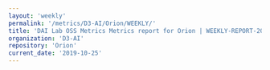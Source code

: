 ```yaml
---
layout: 'weekly'
permalink: '/metrics/D3-AI/Orion/WEEKLY/'
title: 'DAI Lab OSS Metrics Metrics report for Orion | WEEKLY-REPORT-2019-10-25'
organization: 'D3-AI'
repository: 'Orion'
current_date: '2019-10-25'
---
```


